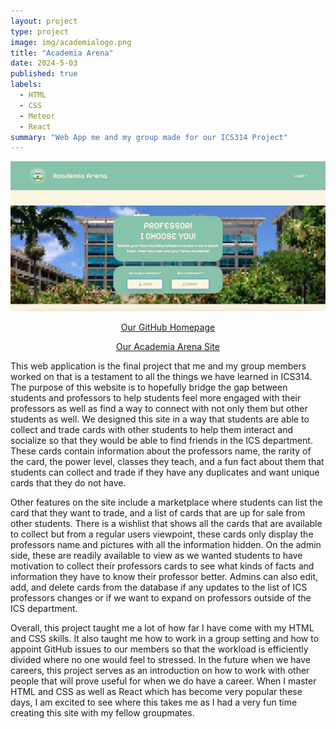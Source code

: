 ```yaml
---
layout: project
type: project
image: img/academialogo.png
title: "Academia Arena"
date: 2024-5-03
published: true
labels:
  - HTML
  - CSS
  - Meteor
  - React
summary: "Web App me and my group made for our ICS314 Project"
---
```

<div style="text-align: center;">
  <img class="Landing Page" src="../img/LandingPage2.png">
</div>


<p align="center">
  <a href="https://academia-arena.github.io/">Our GitHub Homepage</a>
</p>

<p align="center">
  <a href="https://academia-arena.xyz/">Our Academia Arena Site</a>
</p>

This web application is the final project that me and my group members worked on that is a testament to all the things we have learned in ICS314. The purpose of this website is to hopefully bridge the gap between students and professors to help students feel more engaged with their professors as well as find a way to connect with not only them but other students as well. We designed this site in a way that students are able to collect and trade cards with other students to help them interact and socialize so that they would be able to find friends in the ICS department. These cards contain information about the professors name, the rarity of the card, the power level, classes they teach, and a fun fact about them that students can collect and trade if they have any duplicates and want unique cards that they do not have.

Other features on the site include a marketplace where students can list the card that they want to trade, and a list of cards that are up for sale from other students. There is a wishlist that shows all the cards that are available to collect but from a regular users viewpoint, these cards only display the professors name and pictures with all the information hidden. On the admin side, these are readily available to view as we wanted students to have motivation to collect their professors cards to see what kinds of facts and information they have to know their professor better. Admins can also edit, add, and delete cards from the database if any updates to the list of ICS professors changes or if we want to expand on professors outside of the ICS department.

Overall, this project taught me a lot of how far I have come with my HTML and CSS skills. It also taught me how to work in a group setting and how to appoint GitHub issues to our members so that the workload is efficiently divided where no one would feel to stressed. In the future when we have careers, this project serves as an introduction on how to work with other people that will prove useful for when we do have a career. When I master HTML and CSS as well as React which has become very popular these days, I am excited to see where this takes me as I had a very fun time creating this site with my fellow groupmates.
